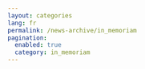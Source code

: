 ```yaml
---
layout: categories
lang: fr
permalink: /news-archive/in_memoriam
pagination: 
  enabled: true
  category: in_memoriam
---
```

